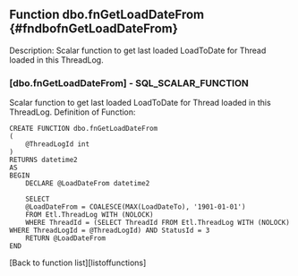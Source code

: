 Function dbo.fnGetLoadDateFrom {#fndbofnGetLoadDateFrom}
------------------------------

Description: Scalar function to get last loaded LoadToDate for Thread
loaded in this ThreadLog.

### \[dbo.fnGetLoadDateFrom\] - SQL\_SCALAR\_FUNCTION

Scalar function to get last loaded LoadToDate for Thread loaded in this
ThreadLog. Definition of Function:

``` {.sql}
CREATE FUNCTION dbo.fnGetLoadDateFrom
(
    @ThreadLogId int
)
RETURNS datetime2
AS
BEGIN
    DECLARE @LoadDateFrom datetime2

    SELECT
    @LoadDateFrom = COALESCE(MAX(LoadDateTo), '1901-01-01')
    FROM Etl.ThreadLog WITH (NOLOCK)
    WHERE ThreadId = (SELECT ThreadId FROM Etl.ThreadLog WITH (NOLOCK) WHERE ThreadLogId = @ThreadLogId) AND StatusId = 3
    RETURN @LoadDateFrom
END
```

\[Back to function list\]\[listoffunctions\]
